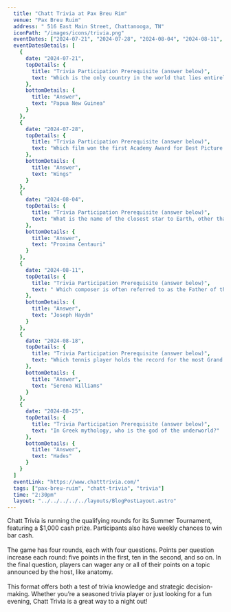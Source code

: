 ```yaml
---
  title: "Chatt Trivia at Pax Breu Rim"
  venue: "Pax Breu Ruim"
  address: " 516 East Main Street, Chattanooga, TN"
  iconPath: "/images/icons/trivia.png"
  eventDates: ["2024-07-21", "2024-07-28", "2024-08-04", "2024-08-11", "2024-08-18", "2024-08-25"]
  eventDatesDetails: [
    {
      date: "2024-07-21", 
      topDetails: {
        title: "Trivia Participation Prerequisite (answer below)", 
        text: "Which is the only country in the world that lies entirely in the Southern Hemisphere and begins with the letter P?"
      },
      bottomDetails: {
        title: "Answer", 
        text: "Papua New Guinea"
      }
    },
    {
      date: "2024-07-28", 
      topDetails: {
        title: "Trivia Participation Prerequisite (answer below)", 
        text: "Which film won the first Academy Award for Best Picture in 1929?"
      },
      bottomDetails: {
        title: "Answer", 
        text: "Wings"
      }
    },
    {
      date: "2024-08-04", 
      topDetails: {
        title: "Trivia Participation Prerequisite (answer below)", 
        text: "What is the name of the closest star to Earth, other than the Sun?"
      },
      bottomDetails: {
        title: "Answer", 
        text: "Proxima Centauri"
      }
    },
    {
      date: "2024-08-11", 
      topDetails: {
        title: "Trivia Participation Prerequisite (answer below)", 
        text: " Which composer is often referred to as the Father of the Symphony"
      },
      bottomDetails: {
        title: "Answer", 
        text: "Joseph Haydn"
      }
    },
    {
      date: "2024-08-18", 
      topDetails: {
        title: "Trivia Participation Prerequisite (answer below)", 
        text: "Which tennis player holds the record for the most Grand Slam singles titles in the Open Era as of 2023?"
      },
      bottomDetails: {
        title: "Answer", 
        text: "Serena Williams"
      }
    },
    {
      date: "2024-08-25", 
      topDetails: {
        title: "Trivia Participation Prerequisite (answer below)", 
        text: "In Greek mythology, who is the god of the underworld?"
      },
      bottomDetails: {
        title: "Answer", 
        text: "Hades"
      }
    }
  ]
  eventLink: "https://www.chatttrivia.com/"
  tags: ["pax-breu-ruim", "chatt-trivia", "trivia"]
  time: "2:30pm"
  layout: "../../../../../layouts/BlogPostLayout.astro"
---
```


<div class="pt-10">
  Chatt Trivia is running the qualifying rounds for its Summer Tournament, featuring a $1,000 cash prize. Participants also have weekly chances to win bar cash.
  <br><br>
  The game has four rounds, each with four questions. Points per question increase each round: five points in the first, ten in the second, and so on. In the final question, players can wager any or all of their points on a topic announced by the host, like anatomy.
  <br><br>
  This format offers both a test of trivia knowledge and strategic decision-making. Whether you’re a seasoned trivia player or just looking for a fun evening, Chatt Trivia is a great way to a night out!
</dov>
